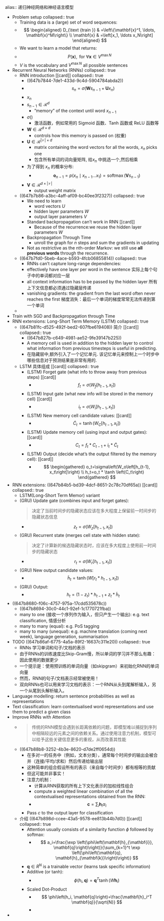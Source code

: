 alias:: 递归神经网络和神经语言模型

- Problem setup
  collapsed:: true
	- Training data is a (large) set of word sequences:
	- $$
	  \begin{aligned}
	  D_{\text {train }} & =\left\{\mathbf{x}^1, \ldots, \mathbf{x}^M\right\} \\
	  \mathbf{x} & =\left[x_1, \ldots x_N\right]
	  \end{aligned}
	  $$
	- We want to learn a model that returns:
	- $$
	  P(\mathbf{x}), \text { for } \forall \mathbf{x} \in V^{\max N}
	  $$
	- $V$ is the vocabulary and $V^{\max N}$ all possible sentences
- Recurrent Neural Networks (RNNs)
  collapsed:: true
	- RNN introduction [[card]]
	  collapsed:: true
		- ((647b7844-7de1-433d-9c4d-5904784abda2))
		- $$
		  s_n=\sigma\left(\mathbf{W} s_{n-1}+\mathbf{U} x_n\right)
		  $$
		- $x_n$
		- $s_{n-1} \in \mathcal{R}^d$
			- ”memory” of the context until word $x_{n-1}$
		- $\sigma()$
			- 激活函数，例如常用的 Sigmoid 函数、Tanh 函数或 ReLU 函数等
		- $\mathbf{W} \in \mathcal{R}^{d \times d}$
			- controls how this memory is passed on (权重)
		- $\mathbf{U} \in \mathcal{R}^{|\mathcal{V}| \times d}$
			- matrix containing the word vectors for all the words, $x_n$ picks one
			- 包含所有单词的词向量矩阵, 给$x_n$ 中挑选一个,然后相乘
		- 为了得到 $x_n$ 的概率分布:
			- $$
			  \mathbf{o}_{n-1}=p\left(x_n \mid x_{n-1} \ldots x_1\right)=\operatorname{softmax}\left(\mathbf{V} s_{n-1}\right)
			  $$
		- $\mathbf{V} \in \mathcal{R}^{d \times|\mathcal{V}|}$
			- output weight matrix
	- ((647b7b86-a3bc-4aff-af09-bc40ee3f2327))
	  collapsed:: true
		- We need to learn
			- word vectors $U$
			- hidden layer parameters $W$
			- output layer parameters $V$
		- Standard backpropagation can’t work in RNN [[card]]
			- Because of the recurrence:we reuse the hidden layer parameters $W$
		- Backpropagation Through Time
			- unroll the graph for $n$ steps and sum the gradients in updating
		- Not as restrictive as the nth-order Markov: we still use **all previous words** through the recurrence.
	- ((647b7fd0-5beb-4ace-b593-4fcb06855814))
	  collapsed:: true
		- RNNs can’t capture long-range dependencies:
		- effectively have one layer per word in the sentence
		  实际上每个句子中的单词都对应一层
		- all context information has to be passed by the hidden layer
		  所有上下文信息都必须通过隐藏层传递
		- vanishing gradients: the gradient from the last word often never reaches the first
		  梯度消失：最后一个单词的梯度常常无法传递到第一个单词
	-
- Train with SGD and Backpropagation through Time
- RNN extensions: Long-Short Term Memory (LSTM)
  collapsed:: true
	- ((647b81fc-d525-492f-bed2-607fbe619408)) 简介 [[card]]
	  collapsed:: true
		- ((647b827b-c649-4981-ae52-9fe39147b225))
		- A memory cell is used in addition to the hidden layer to control what information from previous timesteps is useful in predicting.
		- 在隐藏层中,额外引入了一个记忆单元. 该记忆单元来控制上一个时步中哪些信息对于预测结果是非常有用的.
	- LSTM 具体组成 [[card]]
	  collapsed:: true
		- (LSTM) Forget gate  (what info to throw away from previous steps) [[card]]
			- $$f_t=\sigma\left(W_f\left[h_{t-1}, x_t\right]\right)$$
		- (LSTM) Input gate (what new info will be stored in the memory cell) [[card]]
			- $$
			  i_t=\sigma\left(W_i\left[h_{t-1}, x_t\right]\right)
			  $$
		- (LSTM) New memory cell candidate values: [[card]]
			- $$
			  \tilde{C}_t=\tanh \left(W_C\left[h_{t-1}, x_t\right]\right)
			  $$
		- (LSTM) Update memory cell (using input and output gates): [[card]]
			- $$
			  C_t=f_t * C_{t-1}+i_t * \tilde{C}_t
			  $$
		- (LSTM) Output (decide what’s the output filtered by the memory cell): [[card]]
			- $$
			  \begin{gathered}
			  o_t=\sigma\left(W_o\left[h_{t-1}, x_t\right]\right) \\
			  h_t=o_t * \tanh \left(C_t\right)
			  \end{gathered}
			  $$
- RNN extensions: ((647b84b5-bd39-4dcf-8651-2c78c70df65a)) [[card]]
  collapsed:: true
	- LSTM(Long-Short Term Memor) variant
	- (GRU) Update gate (combines input and forget gates):
	  > 决定了当前时间步的隐藏状态应该在多大程度上保留前一时间步的隐藏状态信息
		- $$
		  z_t=\sigma\left(W_z\left[h_{t-1}, x_t\right]\right)
		  $$
	- (GRU) Recurrent state (merges cell state with hidden state):
	  > 决定了计算新的候选隐藏状态时，应该在多大程度上使用前一时间步的隐藏状态
		- $$
		  r_t=\sigma\left(W_r\left[h_{t-1}, x_t\right]\right)
		  $$
	- (GRU) New output candidate values:
		- $$
		  \tilde{h}_t=\tanh \left(W\left[r_t * h_{t-1}, x_t\right]\right)
		  $$
	- (GRU) Output:
		- $$
		  h_t=\left(1-z_t\right) * h_{t-1}+z_t * \tilde{h}_t
		  $$
- ((647b8680-f06c-4757-975a-17cdd535678c))
	- ((647b8694-30c0-44c1-92ef-1c1770721fba))
	- many to one (接收一个序列作为输入，但只产生一个输出): e.g. text classification, 情感分析
	- many to many (equal): e.g. PoS tagging
	- many to many (unequal): e.g. machine translation (coming next week), language generation, summarisation
- TODO ((647b86af-6775-4a5a-89f2-16637c311e20))
  collapsed:: true
	- RNNs 学习单词和句子/文档的表示
	- 由于RNNs的训练速度比Skip-Gram慢，所以单词的学习并不那么有趣：因此使用的数据更少
	- 一个提示是：使用预训练的单词向量（如skipgram）来初始化RNN的单词向量
	- 然而，RNN的句子/文档表示经常被使用！
	- 双向RNNs也可以用来学习文档的表示：一个RNN从头到尾解析输入，另一个从尾到头解析输入。
- Language modelling: return sentence probabilities as well as representations
- Text classification: learn contextualised word representations and use them to predict a given class
- Improve RNNs with Attention
	- > 传统的RNN模型会遇到长距离依赖的问题，即模型难以捕捉到序列中相隔较远的元素之间的依赖关系。通过使用注意力机制，模型可以给予这些关键信息更多的重视，从而改善其性能
	- ((647b88b8-3252-4b3e-8620-d7de2ff0654d))
		- 在多对一的任务中（例如，文本分类），通常每个时间步的输出会被合并（连接/平均/求和）然后传递给输出层
		- 这种简单的组合假设所有的表示（来自每个时间步）都有相等的贡献
		- 但这可能并非事实！
		- 注意力机制：
			- 计算从RNN获取的所有上下文化表示的加权线性组合
			- compute a weighted linear combination of all the contextualised representations obtained from the RNN:
			- $$
			  \mathbf{c}=\sum_i \mathbf{h}_i \alpha_i
			  $$
		- Pass $c$ to the output layer for classification
	- 介绍 ((647b898d-ccee-43a5-9578-ee813b44b7d0)) [[card]]
	  collapsed:: true
		- Attention usually consists of a similarity function $\phi$ followed by softmax:
			- $$
			  a_i=\frac{\exp \left(\phi\left(\mathbf{h}_{\mathbf{i}}, \mathbf{q}\right)\right)}{\sum_{k=1}^t \exp \left(\phi\left(\mathbf{q}, \mathbf{h}_{\mathbf{k}}\right)\right)}
			  $$
		- $\mathbf{q} \in R^N$ is a trainable vector (learns task specific information)
		- Additive (or tanh):
			- $$
			  \phi\left(h_i, \mathbf{q}\right)=\mathbf{q}^T \tanh \left(W \mathbf{h}_i\right)
			  $$
		- Scaled Dot-Product
			- $$
			  \phi\left(h_i, \mathbf{q}\right)=\frac{\mathbf{h}_i^T \mathbf{q}}{\sqrt{N}}
			  $$
			-
-